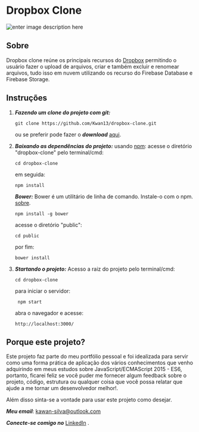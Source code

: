 # Dropbox Clone
![enter image description here](https://i.imgur.com/bBpyvbJ.png)

## Sobre
Dropbox clone reúne os principais recursos do [Dropbox](https://www.dropbox.com/) permitindo o usuário  fazer o upload de arquivos, criar e também excluir e renomear arquivos, tudo isso em nuvem utilizando os recurso do Firebase Database e Firebase Storage.

## Instruções

1. __*Fazendo um clone do projeto com git:*__
	```	
	git clone https://github.com/Kwan13/dropbox-clone.git
	```
	ou se preferir pode fazer o  __*download*__ [aqui](https://github.com/Kwan13/dropbox-clone/archive/master.zip).

2. __*Baixando as dependências do projeto:*__
	usando [npm](http://nodebr.com/o-que-e-a-npm-do-nodejs/): 
	acesse o diretório "dropbox-clone" pelo terminal/cmd:
	```
	cd dropbox-clone
	```
	em seguida:
	```
	npm install
	```

	_**Bower:**_ Bower é um utilitário de linha de comando. 		Instale-o com o npm. [sobre](https://bower.io/).
	```
	npm install -g bower
	```
	acesse o diretório "public":
	```
	cd public
	```
	por fim:
	```
	bower install
	```
3. __*Startando o projeto:*__
	Acesso a raiz do projeto pelo terminal/cmd:
	```
	cd dropbox-clone
	```
	para iniciar o servidor:
	```
	 npm start
	```
	abra o navegador e acesse:
	```
	http://localhost:3000/
	```
## Porque este projeto?

Este projeto faz parte do meu portfólio pessoal e foi idealizada para servir como uma forma prática de aplicação dos vários conhecimentos que venho adquirindo em meus estudos sobre JavaScript/ECMAScript 2015 - ES6, portanto, ficarei feliz se você puder me fornecer algum feedback sobre o projeto, código, estrutura ou qualquer coisa que você possa relatar que ajude a me tornar um desenvolvedor melhor!.

Além disso sinta-se a vontade para usar este projeto como desejar.

_**Meu email**_:  [kawan-silva@outlook.com](mailto:kawan-silva@outlook.com)

_**Conecte-se comigo no**_  [LinkedIn](https://www.linkedin.com/in/kawansilva/)  .


